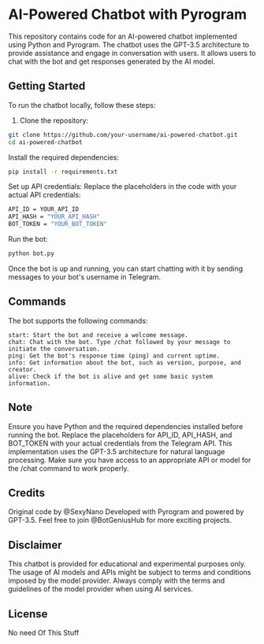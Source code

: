 # AI-Powered Chatbot with Pyrogram

This repository contains code for an AI-powered chatbot implemented using Python and Pyrogram. The chatbot uses the GPT-3.5 architecture to provide assistance and engage in conversation with users. It allows users to chat with the bot and get responses generated by the AI model.

## Getting Started

To run the chatbot locally, follow these steps:

1. Clone the repository:

```bash
git clone https://github.com/your-username/ai-powered-chatbot.git
cd ai-powered-chatbot
```
Install the required dependencies:
```bash
pip install -r requirements.txt
```
Set up API credentials:
Replace the placeholders in the code with your actual API credentials:
```bash
API_ID = YOUR_API_ID
API_HASH = "YOUR_API_HASH"
BOT_TOKEN = "YOUR_BOT_TOKEN"
```

Run the bot:
```bash
python bot.py
```

Once the bot is up and running, you can start chatting with it by sending messages to your bot's username in Telegram.

## Commands
The bot supports the following commands:
```
start: Start the bot and receive a welcome message.
chat: Chat with the bot. Type /chat followed by your message to initiate the conversation.
ping: Get the bot's response time (ping) and current uptime.
info: Get information about the bot, such as version, purpose, and creator.
alive: Check if the bot is alive and get some basic system information.
```

## Note
Ensure you have Python and the required dependencies installed before running the bot.
Replace the placeholders for API_ID, API_HASH, and BOT_TOKEN with your actual credentials from the Telegram API.
This implementation uses the GPT-3.5 architecture for natural language processing. Make sure you have access to an appropriate API or model for the /chat command to work properly.

## Credits
Original code by @SexyNano
Developed with Pyrogram and powered by GPT-3.5.
Feel free to join @BotGeniusHub for more exciting projects.

## Disclaimer
This chatbot is provided for educational and experimental purposes only. The usage of AI models and APIs might be subject to terms and conditions imposed by the model provider. Always comply with the terms and guidelines of the model provider when using AI services.

## License
No need Of This Stuff
